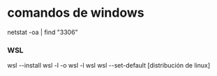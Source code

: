 # comandos de windows

netstat -oa | find "3306"



### WSL

wsl --install
wsl -l -o
wsl -l
wsl 
wsl --set-default [distribución de linux]
